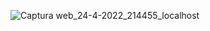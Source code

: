 
![Captura web_24-4-2022_214455_localhost](https://user-images.githubusercontent.com/83254656/165018378-257aa3dc-201c-41d8-8245-0b7990484198.jpeg)
